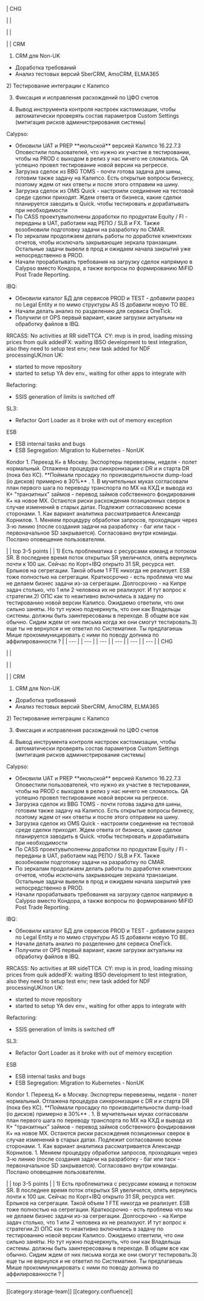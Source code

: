 





| CHG

 | 
| 

 | 
| 

 | 
| CRM

1) CRM для Non-UK

<ul><li>Доработка требований</li><li>Анализ тестовых версий SberCRM, AmoCRM, ELMA365</li></ul>2) Тестирование интеграции с Калипсо

3) Фиксация и исправления расхождений по ЦФО счетов

4) Вывод инструмента контроля настроек кастомизации, чтобы автоматически проверять состав параметров Custom Settings (митигация рисков администрирования системы)



Calypso:

<ul><li>Обновили UAT и PREP **июльской** версией Калипсо 16.22.7.3 Оповестили пользователей, что нужно их участие в тестировании, чтобы на PROD с выходом в релиз у нас ничего не сломалось. QA успешно провел тестирование новой версии на регрессе.</li><li>Загрузка сделок из BBG TOMS - почти готова задача для шины, готовим также задачу на Калипсо. Есть открытые вопросы бизнесу, поэтому ждем от них ответы и после этого отправим на шину.  </li><li>Загрузка сделок из OMS Quick - настроили соединение на тестовой среде сделки приходят. Ждем ответа от бизнеса, какие сделки планируется заводить в Quick. чтобы тестировать и дорабатывать при необходимости</li><li>По CASS проектувыполнены доработки по продуктам Equity / FI - переданы в UAT, работаем над РЕПО / SLB и FX. Также возобновили подготовку задачи на разработку по CMAR.</li><li>По зеркалам продолжаем делать работы по доработке клиентских отчетов, чтобы исключать закрывающие зеркала транзакции. Остальные задачи вывели в прод и ожидаем начала закрытий уже непосредственно в PROD.</li><li>Начали прорабатывать требования на загрузку сделок напрямую в Calypso вместо Кондора, а также вопросы по формированию MiFID Post Trade Reporting.</li></ul>IBQ:

<ul><li>Обновили каталог БД для сервисов PROD и TEST - добавили разрез по Legal Entity и по мимо структуры AS IS добавили новую TO BE.</li><li>Начали делать анализ по разделению для сервиса OneTick.</li><li>Получили от OPS первый вариант, какие загрузки актуальны на обработку файлов в IBQ.</li></ul>RRCASS: No activities at RR sideTTCA  CY: mvp is in prod, loading missing prices from quik addedFX: waiting IBSO development to test integration, also they need to setup test env; new task added for NDF processingUK/non UK:<ul><li>started to move repository</li><li>started to setup YA dev env., waiting for other apps to integrate with</li></ul>Refactoring:<ul><li>SSIS generation of limits is switched off</li></ul>SL3:<ul><li>Refactor Qort Loader as it broke with out of memory exception</li></ul>ESB<ul><li>ESB internal tasks and bugs</li><li>ESB Segregation: Migration to Kubernetes - NonUK</li></ul>Kondor
1. Переезд К+ в Москву. Экспортеры перевезены, неделя - полет нормальный. Отлажена процедура синхронизации с DR и и старта DR (пока без КС).  **Поймали просадку по производительности dump-load (io дисков) примерно в 30%** .
1. В мучительных муках согласовали план первого шага по переводу транспорта по МХ на КХД и вывода из К+ "транзитных" займов - перевод займов собственного фондирования К+ на новое МХ. Остаются риски расхождения позиционных сверок в случае изменений в старых датах. Подлежит согласованию всеми сторонами.
1. Как вариант аналитика рассматривается Александр Корнилов.
1. Меняем процедуру обработки запросов, проходящих через 3-ю линию (после создания задачи на разработку - баг или таск - первоначальное SD закрывается). Согласовано внутри команды. Послано оповещение пользователям.

 | 
| top 3-5 points | 
| 1) Есть проблематика с ресурсами команд и потоком SR. В последнее время поток открытых SR увеличился, опять вернулись почти к 100 шк. Сейчас по Корт+IBQ открыто 31 SR, ресурса нет. Ерлыков на сегрегации. Такой объем 1 FTE никогда не реализует. ESB тоже полностью на сегрегации. Краткосрочно - есть проблема что мы не делаем бизнес задачи из-за сегрегации. Долгосрочно - на Кипре задач столько, что 1 или 2 человека их не реализуют. И тут вопрос к стратегии.2) ОПС как то неактивно включились в задачу по тестированию новой версии Калипсо. Ожидаемо ответили, что они сильно заняты. Но тут нужно подчеркнуть, что они как Владельцы системы. должны быть заинтересованы в переходе. В общем все как обычно. Сидим ждем от них письма когда же они смогут тестировать.3) еще ты не вернулся и не ответил по Систематике. Ты предлагаешь Мише прокоммуницировать с ними по поводу допника по аффилированности ? | 
|  --- | 
|  --- | 
|  --- | 
|  --- | 
|  --- | 
|  --- | 
| CHG

 | 
| 

 | 
| 

 | 
| CRM

1) CRM для Non-UK

<ul><li>Доработка требований</li><li>Анализ тестовых версий SberCRM, AmoCRM, ELMA365</li></ul>2) Тестирование интеграции с Калипсо

3) Фиксация и исправления расхождений по ЦФО счетов

4) Вывод инструмента контроля настроек кастомизации, чтобы автоматически проверять состав параметров Custom Settings (митигация рисков администрирования системы)



Calypso:

<ul><li>Обновили UAT и PREP **июльской** версией Калипсо 16.22.7.3 Оповестили пользователей, что нужно их участие в тестировании, чтобы на PROD с выходом в релиз у нас ничего не сломалось. QA успешно провел тестирование новой версии на регрессе.</li><li>Загрузка сделок из BBG TOMS - почти готова задача для шины, готовим также задачу на Калипсо. Есть открытые вопросы бизнесу, поэтому ждем от них ответы и после этого отправим на шину.  </li><li>Загрузка сделок из OMS Quick - настроили соединение на тестовой среде сделки приходят. Ждем ответа от бизнеса, какие сделки планируется заводить в Quick. чтобы тестировать и дорабатывать при необходимости</li><li>По CASS проектувыполнены доработки по продуктам Equity / FI - переданы в UAT, работаем над РЕПО / SLB и FX. Также возобновили подготовку задачи на разработку по CMAR.</li><li>По зеркалам продолжаем делать работы по доработке клиентских отчетов, чтобы исключать закрывающие зеркала транзакции. Остальные задачи вывели в прод и ожидаем начала закрытий уже непосредственно в PROD.</li><li>Начали прорабатывать требования на загрузку сделок напрямую в Calypso вместо Кондора, а также вопросы по формированию MiFID Post Trade Reporting.</li></ul>IBQ:

<ul><li>Обновили каталог БД для сервисов PROD и TEST - добавили разрез по Legal Entity и по мимо структуры AS IS добавили новую TO BE.</li><li>Начали делать анализ по разделению для сервиса OneTick.</li><li>Получили от OPS первый вариант, какие загрузки актуальны на обработку файлов в IBQ.</li></ul>RRCASS: No activities at RR sideTTCA  CY: mvp is in prod, loading missing prices from quik addedFX: waiting IBSO development to test integration, also they need to setup test env; new task added for NDF processingUK/non UK:<ul><li>started to move repository</li><li>started to setup YA dev env., waiting for other apps to integrate with</li></ul>Refactoring:<ul><li>SSIS generation of limits is switched off</li></ul>SL3:<ul><li>Refactor Qort Loader as it broke with out of memory exception</li></ul>ESB<ul><li>ESB internal tasks and bugs</li><li>ESB Segregation: Migration to Kubernetes - NonUK</li></ul>Kondor
1. Переезд К+ в Москву. Экспортеры перевезены, неделя - полет нормальный. Отлажена процедура синхронизации с DR и и старта DR (пока без КС).  **Поймали просадку по производительности dump-load (io дисков) примерно в 30%** .
1. В мучительных муках согласовали план первого шага по переводу транспорта по МХ на КХД и вывода из К+ "транзитных" займов - перевод займов собственного фондирования К+ на новое МХ. Остаются риски расхождения позиционных сверок в случае изменений в старых датах. Подлежит согласованию всеми сторонами.
1. Как вариант аналитика рассматривается Александр Корнилов.
1. Меняем процедуру обработки запросов, проходящих через 3-ю линию (после создания задачи на разработку - баг или таск - первоначальное SD закрывается). Согласовано внутри команды. Послано оповещение пользователям.

 | 
| top 3-5 points | 
| 1) Есть проблематика с ресурсами команд и потоком SR. В последнее время поток открытых SR увеличился, опять вернулись почти к 100 шк. Сейчас по Корт+IBQ открыто 31 SR, ресурса нет. Ерлыков на сегрегации. Такой объем 1 FTE никогда не реализует. ESB тоже полностью на сегрегации. Краткосрочно - есть проблема что мы не делаем бизнес задачи из-за сегрегации. Долгосрочно - на Кипре задач столько, что 1 или 2 человека их не реализуют. И тут вопрос к стратегии.2) ОПС как то неактивно включились в задачу по тестированию новой версии Калипсо. Ожидаемо ответили, что они сильно заняты. Но тут нужно подчеркнуть, что они как Владельцы системы. должны быть заинтересованы в переходе. В общем все как обычно. Сидим ждем от них письма когда же они смогут тестировать.3) еще ты не вернулся и не ответил по Систематике. Ты предлагаешь Мише прокоммуницировать с ними по поводу допника по аффилированности ? | 







*****

[[category.storage-team]] 
[[category.confluence]] 
